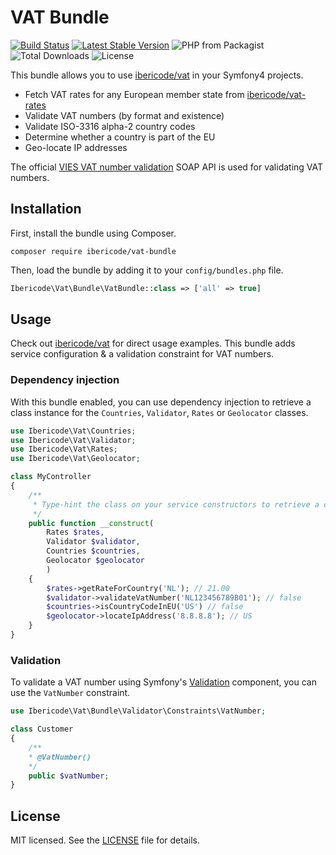 VAT Bundle
==========

[![Build Status](https://img.shields.io/travis/ibericode/vat-bundle.svg)](https://travis-ci.org/ibericode/vat-bundle)
[![Latest Stable Version](https://img.shields.io/packagist/v/ibericode/vat-bundle.svg)](https://packagist.org/packages/ibericode/vat-bundle)
![PHP from Packagist](https://img.shields.io/packagist/php-v/ibericode/vat-bundle.svg)
![Total Downloads](https://img.shields.io/packagist/dt/ibericode/vat-bundle.svg)
![License](https://img.shields.io/github/license/ibericode/vat-bundle.svg)

This bundle allows you to use [ibericode/vat](https://github.com/ibericode/vat) in your Symfony4 projects.

- Fetch VAT rates for any European member state from [ibericode/vat-rates](https://github.com/ibericode/vat-rates)
- Validate VAT numbers (by format and existence)
- Validate ISO-3316 alpha-2 country codes
- Determine whether a country is part of the EU
- Geo-locate IP addresses

The official [VIES VAT number validation](http://ec.europa.eu/taxation_customs/vies/) SOAP API is used for validating VAT numbers.

## Installation

First, install the bundle using Composer.

```
composer require ibericode/vat-bundle
```

Then, load the bundle by adding it to your `config/bundles.php` file.

```php
Ibericode\Vat\Bundle\VatBundle::class => ['all' => true]
```

## Usage

Check out [ibericode/vat](https://github.com/ibericode/vat) for direct usage examples. This bundle adds service configuration & a validation constraint for VAT numbers.

### Dependency injection

With this bundle enabled, you can use dependency injection to retrieve a class instance for the `Countries`, `Validator`, `Rates` or `Geolocator` classes.

```php
use Ibericode\Vat\Countries;
use Ibericode\Vat\Validator;
use Ibericode\Vat\Rates;
use Ibericode\Vat\Geolocator;

class MyController 
{
    /**
     * Type-hint the class on your service constructors to retrieve a class instance
     */
    public function __construct(
        Rates $rates, 
        Validator $validator,
        Countries $countries, 
        Geolocator $geolocator
        )
    {
        $rates->getRateForCountry('NL'); // 21.00
        $validator->validateVatNumber('NL123456789B01'); // false
        $countries->isCountryCodeInEU('US') // false
        $geolocator->locateIpAddress('8.8.8.8'); // US
    }
}
```

### Validation

To validate a VAT number using Symfony's [Validation](https://symfony.com/doc/current/validation.html) component, you can use the `VatNumber` constraint.

```php
use Ibericode\Vat\Bundle\Validator\Constraints\VatNumber;

class Customer 
{
    /**
    * @VatNumber() 
    */
    public $vatNumber;
}
```

## License

MIT licensed. See the [LICENSE](LICENSE) file for details.